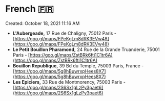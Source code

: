 # French 🇫🇷

Created: October 18, 2021 11:16 AM

- **L'Aubergeade,** 17 Rue de Chaligny, 75012 Paris - [https://goo.gl/maps/FPeKgLm8dRK3EVw48](https://goo.gl/maps/FPeKgLm8dRK3EVw48)
- **Le Petit Bouillon Pharamond,** 24 Rue de la Grande Truanderie, 75001 Paris - [https://goo.gl/maps/ZstBRk6fti1C1tr6A](https://goo.gl/maps/ZstBRk6fti1C1tr6A)
- **Bouillon Republique,** 39 Bd du Temple, 75003 Paris, France - [https://goo.gl/maps/5g8hBuwrxpHees8X7](https://goo.gl/maps/5g8hBuwrxpHees8X7)
- **Les Epiciers,** 33 Rue de Montmorency, 75003 Paris - [https://goo.gl/maps/2S6Sx1gLzPy3paet6](https://goo.gl/maps/2S6Sx1gLzPy3paet6)
